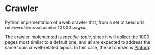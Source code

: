 # Crawler


Python implementation of a web crawler that, from a set of seed urls, retrieves the most similar 10 000 pages.



The crawler implemented is *specific-topic*, since it will collect the 1000 pages most similar to a default one, and all are expected to address the same topic or well-related topics. In this case, the url chosen is [Pintura](https://es.wikipedia.org/wiki/Pintura).
